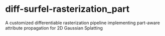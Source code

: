 # diff-surfel-rasterization_part
A customized differentiable rasterization pipeline implementing part-aware attribute propagation for 2D Gaussian Splatting
